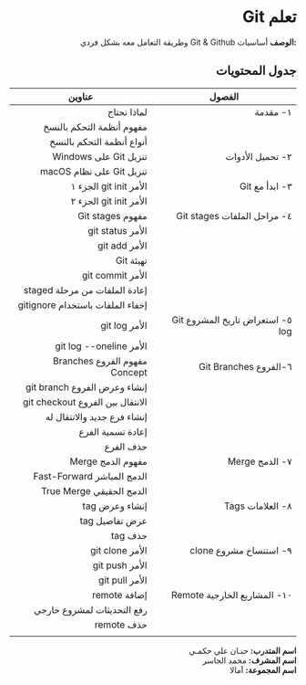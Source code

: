 <div dir="rtl">

# تعلم Git 
**:الوصف**
أساسيات Git & Github وطريقة التعامل معه بشكل فردي

## جدول المحتويات
| الفصول | عناوين |
| ----------- | ----------- |
| ١- مقدمة | لماذا نحتاج |
|            | مفهوم أنظمة التحكم بالنسخ |
|            | أنواع أنظمة التحكم بالنسخ|
| ٢- تحميل الأدوات | تنزيل Git على  Windows |
|  | تنزيل  Git على نظام macOS |
|  ٣- ابدأ مع Git | الأمر git init الجزء ١ |
| |الأمر git init الجزء ٢|
| ٤- مراحل الملفات Git stages | مفهوم Git stages|
||الأمر git status|
||الأمر git add|
||تهيئة Git|
||الأمر git commit|
||إعادة الملفات من مرحلة staged|
||إخفاء الملفات باستخدام gitignore|
|٥- استعراض تاريخ المشروع Git log| الأمر git log|
||الأمر git log --oneline|
|٦-الفروع Git Branches|مفهوم الفروع Branches Concept|
||إنشاء وعرض الفروع git branch|
||الانتقال بين الفروع git checkout|
||إنشاء فرع جديد والانتقال له|
||إعادة تسمية الفرع|
||حذف الفرع|
|٧- الدمج Merge| مفهوم الدمج Merge|
||الدمج المباشر Fast-Forward|
||الدمج الحقيقي True Merge|
|٨- العلامات Tags|إنشاء وعرض tag|
||عرض تفاصيل tag|
||حذف tag|
|٩- استنساخ مشروع clone|الأمر git clone|
||الأمر git push|
||الأمر git pull|
|١٠- المشاريع الخارجية Remote|إضافة remote|
||رفع التحديثات لمشروع خارجي|
||حذف remote|
|||

**اسم المتدرب:** حنـان علي حكمـي
<br>
**اسم المشرف:** محمد الجاسر
<br>
**اسم المجموعة:** آمالا
</div>